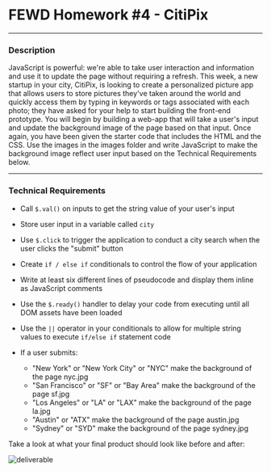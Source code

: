 # FEWD Homework #4 - CitiPix

---

### Description

JavaScript is powerful: we're able to take user interaction and information and use it to update the page without requiring a refresh. This week, a new startup in your city, CitiPix, is looking to create a personalized picture app that allows users to store pictures they've taken around the world and quickly access them by typing in keywords or tags associated with each photo; they have asked for your help to start building the front-end prototype. You will begin by building a web-app that will take a user's input and update the background image of the page based on that input. Once again, you have been given the starter code that includes the HTML and the CSS. Use the images in the images folder and write JavaScript to make the background image reflect user input based on the Technical Requirements below.


---

### Technical Requirements

- Call ```$.val()``` on inputs to get the string value of your user's input
- Store user input in a variable called ```city```
- Use ```$.click``` to trigger the application to conduct a city search when the user clicks the "submit" button
- Create ```if / else if``` conditionals to control the flow of your application
- Write at least six different lines of pseudocode and display them inline as JavaScript comments
- Use the ```$.ready()``` handler to delay your code from executing until all DOM assets have been loaded
- Use the ```||``` operator in your conditionals to allow for multiple string values to execute ```if/else if``` statement code
- If a user submits:

  - "New York" or "New York City" or "NYC" make the background of the page nyc.jpg
  - "San Francisco" or "SF" or "Bay Area" make the background of the page sf.jpg
  - "Los Angeles" or "LA" or "LAX" make the background of the page la.jpg
  - "Austin" or "ATX" make the background of the page austin.jpg
  - "Sydney" or "SYD" make the background of the page sydney.jpg

Take a look at what your final product should look like before and after:

![deliverable](https://github.com/FEWD20170829/homework-04-citipix/blob/master/images/citipix.gif)
